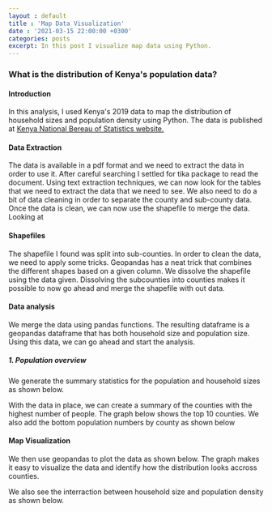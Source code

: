 ```yaml
---
layout : default
title : 'Map Data Visualization'
date : '2021-03-15 22:00:00 +0300'
categories: posts
excerpt: In this post I visualize map data using Python.
---
```

### What is the distribution of Kenya's population data?

#### Introduction
In this analysis, I used Kenya's 2019 data to map the distribution of household sizes and population density using Python. The data is published at [Kenya National Bereau of Statistics website.](https://www.knbs.or.ke/?page_id=3142)

#### Data Extraction
The data is available in a pdf format and we need to extract the data in order to use it. After careful searching I settled for tika package to read the document.
Using text extraction techniques, we can now look for the tables that we need to extract the data that we  need to see. 
We also need to do a bit of data cleaning in order to separate the county and sub-county data. 
Once the data is clean, we can now use the shapefile to merge the data. Looking at

#### Shapefiles
The shapefile I found was split into sub-counties. In order to clean the data, we need to apply some tricks. Geopandas has a neat trick that combines the different shapes based on a given column. We dissolve the shapefile using the data given.
Dissolving the subcounties into counties makes it possible to now go ahead and merge the shapefile with out data. 

#### Data analysis
We merge the data using pandas functions. The resulting dataframe is a geopandas dataframe that has both household size and population size.
Using this data, we can go ahead and start the analysis.
##### 1. Population overview
We generate the summary statistics for the population and household sizes as shown below.

With the data in place, we can create a summary of the counties with the highest number of people. The graph below shows the top 10 counties.
We also add the bottom population numbers by county as shown below

#### Map Visualization
We then use geopandas to plot the data as shown below. The graph makes it easy to visualize the data and identify how the distribution looks accross counties.

We also see the interraction between household size and population density as shown below. 
